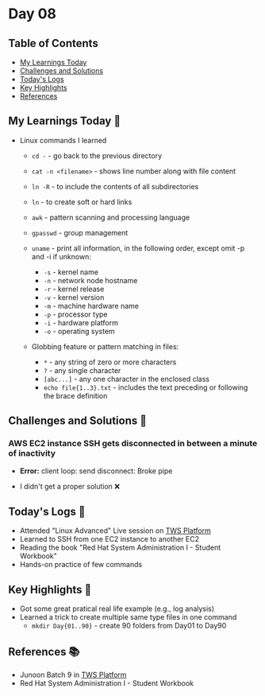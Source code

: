 # Day 08


## Table of Contents

- [My Learnings Today](#my-learnings-today-)
- [Challenges and Solutions](#challenges-and-solutions-)
- [Today's Logs](#todays-logs-)
- [Key Highlights](#key-highlights-)
- [References](#references-)



## My Learnings Today 🎯

- Linux commands I learned
  - `cd -` - go back to the previous directory
  - `cat -n <filename>` - shows line number along with file content
  - `ln -R` - to include the contents of all subdirectories
  - `ln` - to create soft or hard links
  - `awk` - pattern scanning and processing language
  - `gpasswd` - group management

  - `uname` - print all information, in the following order, except omit -p and -i if unknown:
    - `-s` - kernel name
    - `-n` - network node hostname
    - `-r` - kernel release
    - `-v` - kernel version
    - `-m` - machine hardware name
    - `-p` - processor type
    - `-i` - hardware platform
    - `-o` - operating system

  - Globbing feature or pattern matching in files:
    - `*` - any string of zero or more characters
    - `?` - any single character
    - `[abc...]` - any one character in the enclosed class
    - `echo file{1..3}.txt` - includes the text preceding or following the brace definition



## Challenges and Solutions 🚧


### AWS EC2 instance SSH gets disconnected in between a minute of inactivity

- **Error:** client loop: send disconnect: Broke pipe

- I didn't get a proper solution ❌



## Today's Logs 📅

- Attended "Linux Advanced" Live session on [TWS Platform](https://www.trainwithshubham.com/)
- Learned to SSH from one EC2 instance to another EC2
- Reading the book "Red Hat System Administration I - Student Workbook"
- Hands-on practice of few commands



## Key Highlights 🌟

- Got some great pratical real life example (e.g., log analysis)
- Learned a trick to create multiple same type files in one command
  - `mkdir Day{01..90}` - create 90 folders from Day01 to Day90



## References 📚

- Junoon Batch 9 in [TWS Platform](https://www.trainwithshubham.com/)
- Red Hat System Administration I - Student Workbook
